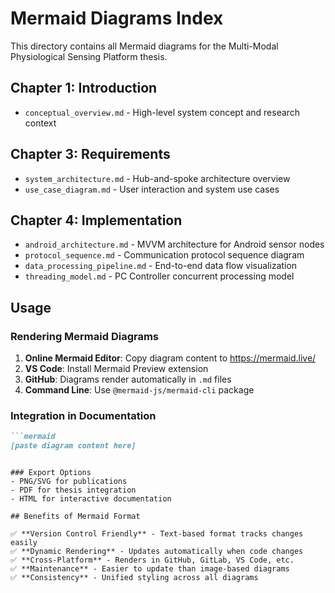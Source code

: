 # Mermaid Diagrams Index

This directory contains all Mermaid diagrams for the Multi-Modal Physiological Sensing Platform thesis.

## Chapter 1: Introduction
- `conceptual_overview.md` - High-level system concept and research context

## Chapter 3: Requirements  
- `system_architecture.md` - Hub-and-spoke architecture overview
- `use_case_diagram.md` - User interaction and system use cases

## Chapter 4: Implementation
- `android_architecture.md` - MVVM architecture for Android sensor nodes
- `protocol_sequence.md` - Communication protocol sequence diagram
- `data_processing_pipeline.md` - End-to-end data flow visualization
- `threading_model.md` - PC Controller concurrent processing model

## Usage

### Rendering Mermaid Diagrams

1. **Online Mermaid Editor**: Copy diagram content to https://mermaid.live/
2. **VS Code**: Install Mermaid Preview extension
3. **GitHub**: Diagrams render automatically in `.md` files
4. **Command Line**: Use `@mermaid-js/mermaid-cli` package

### Integration in Documentation

```markdown
```mermaid
[paste diagram content here]
```
```

### Export Options
- PNG/SVG for publications
- PDF for thesis integration
- HTML for interactive documentation

## Benefits of Mermaid Format

✅ **Version Control Friendly** - Text-based format tracks changes easily  
✅ **Dynamic Rendering** - Updates automatically when code changes  
✅ **Cross-Platform** - Renders in GitHub, GitLab, VS Code, etc.  
✅ **Maintenance** - Easier to update than image-based diagrams  
✅ **Consistency** - Unified styling across all diagrams
